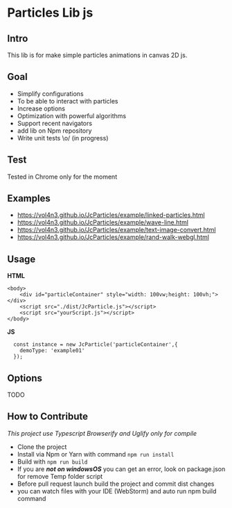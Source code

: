 # Particles Lib js ##
## Intro ##
This lib is for make simple particles animations in canvas 2D js.
## Goal ##
* Simplify configurations
* To be able to interact with particles
* Increase options
* Optimization with powerful algorithms
* Support recent navigators
* add lib on Npm repository
* Write unit tests \o/ (in progress)
## Test ##
Tested in Chrome only for the moment

## Examples ##

*  https://vol4n3.github.io/JcParticles/example/linked-particles.html
*  https://vol4n3.github.io/JcParticles/example/wave-line.html
*  https://vol4n3.github.io/JcParticles/example/text-image-convert.html
*  https://vol4n3.github.io/JcParticles/example/rand-walk-webgl.html

## Usage ##

**HTML**
```
<body>
    <div id="particleContainer" style="width: 100vw;height: 100vh;"></div>
    <script src="./dist/JcParticle.js"></script>
    <script src="yourScript.js"></script>
</body>
```
**JS**
```
  const instance = new JcParticle('particleContainer',{
    demoType: 'example01'
  });
```
## Options ##
TODO

## How to Contribute ##

_This project use Typescript Browserify and Uglify only for compile_

* Clone the project
* Install via Npm or Yarn with command ``npm run install``
* Build with ``npm run build``
* If you are ___not on windowsOS___ you can get an error, look on package.json for remove Temp folder script
* Before pull request launch build the project and commit dist changes
* you can watch files with your IDE (WebStorm) and auto run npm build command
